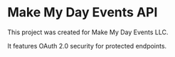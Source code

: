 # Make My Day Events API

This project was created for Make My Day Events LLC. 

It features OAuth 2.0 security for protected endpoints.